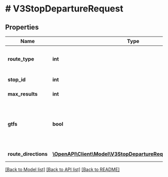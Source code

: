 # # V3StopDepartureRequest

## Properties

Name | Type | Description | Notes
------------ | ------------- | ------------- | -------------
**route_type** | **int** | Number identifying transport mode; values returned via RouteTypes API | [optional]
**stop_id** | **int** | Identifier of stop; values returned by Stops API | [optional]
**max_results** | **int** | Maximum number of results returned | [optional]
**gtfs** | **bool** | Indicates that stop_id parameter will accept \&quot;GTFS stop_id\&quot; data and route_directions[x].route_id parameters will accept route_gtfs_id data | [optional]
**route_directions** | [**\OpenAPI\Client\Model\V3StopDepartureRequestRouteDirection[]**](V3StopDepartureRequestRouteDirection.md) | The route directions to find departures for at this stop. |

[[Back to Model list]](../../README.md#models) [[Back to API list]](../../README.md#endpoints) [[Back to README]](../../README.md)
